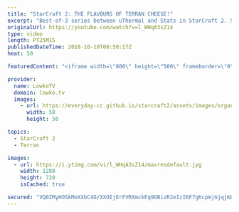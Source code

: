 ```yaml
---
title: "StarCraft 2: THE FLAVOURS OF TERRAN CHEESE!"
excerpt: "Best-of-3 series between uThermal and Stats in StarCraft 2. Subscribe for more videos: http://lowko.tv/youtube Drone rush vs Drone rush: https://goo.gl/GsDVVk  Lots of Terran cheese in this professional match of StarCraft 2. While uThermal decides to play macro in game 1, he has more cheesy plans for"
originalUrl: https://youtube.com/watch?v=l_WHqA3sZ14
type: video
length: PT25M1S
publishedDateTime: 2018-10-10T08:50:17Z
heat: 50

featuredContent: "<iframe width=\"800\" height=\"500\" frameborder=\"0\" src=\"https://www.youtube.com/embed/l_WHqA3sZ14\" allow=\"accelerometer; autoplay; encrypted-media; gyroscope; picture-in-picture\" allowfullscreen></iframe>"

provider:
  name: LowkoTV
  domain: lowko.tv
  images:
    - url: https://everyday-cc.github.io/starcraft2/assets/images/organizations/lowko.tv-50x50.jpg
      width: 50
      height: 50

topics:
  - StarCraft 2
  - Terran

images:
  - url: https://i.ytimg.com/vi/l_WHqA3sZ14/maxresdefault.jpg
    width: 1280
    height: 720
    isCached: true

secured: "VQ0ZMyHOSkMoXXbC4D/XXOIjErFVRXmckFq9OBizR2eIzI6F7g6cpmjGjqjKHJshaWDDA1Tz8HOTSaPhqDgREe0Kq1hzzjXo0WLC1N4krwXG/ctHzn7tvWAcT2Tsdxmi1FaMK9JItXbGTCfDhzym+zy9L+UzAUvs3j7CABLPn7/kol4xyRcuIhx3ryiZdugY5QVpTyux1ybZw/5eF0hFVtwkUIpkYFKkFvRr9zNO75EQT6ZfjJ6gn7sNZcjeQ0H3ZIS381IQ/hx2mGfgJAX8k8aLIfP2GndpJ4Tz2p19wNrwT08OedCF3OSSi2dgAPPw1Z5KRsedJwvJH+BFCeRJrcUTwBZo3AjwJxcXyW8mt0wT1r3RX0XbgpnEss0KMLS7VxgrCw5jGq9CYqZch3X/Kr0j0Th7aeNq2SdaaXEXkjuKtZJzDvCR5JtIPLv1CwMb;+9pcTQjw5XqYHs6UZUobyw=="
---
```


